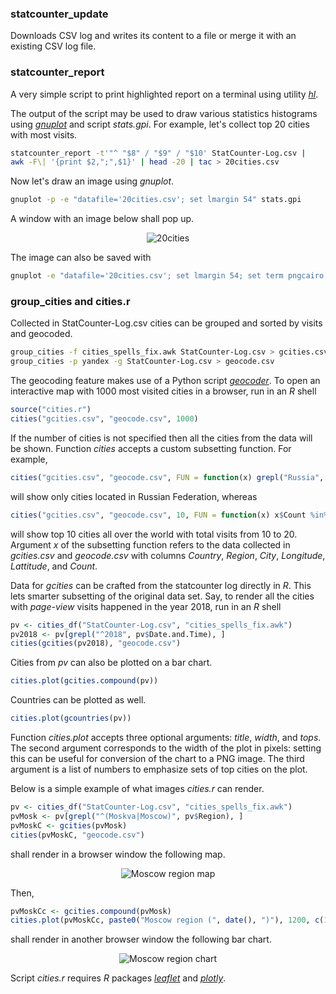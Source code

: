 ### statcounter_update

Downloads CSV log and writes its content to a file or merge it with an existing
CSV log file.

### statcounter_report

A very simple script to print highlighted report on a terminal using utility
[*hl*](http://sourceforge.net/projects/hlterm/).

The output of the script may be used to draw various statistics histograms using
[*gnuplot*](http://www.gnuplot.info/) and script *stats.gpi*. For example, let's
collect top 20 cities with most visits.

```sh
statcounter_report -t'"^ "$8" / "$9" / "$10' StatCounter-Log.csv |
awk -F\| '{print $2,";",$1}' | head -20 | tac > 20cities.csv
```

Now let's draw an image using *gnuplot*.

```sh
gnuplot -p -e "datafile='20cities.csv'; set lmargin 54" stats.gpi
```

A window with an image below shall pop up.

<p align="center">
  <img src="../images/images/20cities.png?raw=true" alt="20cities"/>
</p>

The image can also be saved with

```sh
gnuplot -e "datafile='20cities.csv'; set lmargin 54; set term pngcairo size 1200,700; set output '20cities.png'" stats.gpi
```

### group_cities and cities.r

Collected in StatCounter-Log.csv cities can be grouped and sorted by visits and
geocoded.

```sh
group_cities -f cities_spells_fix.awk StatCounter-Log.csv > gcities.csv
group_cities -p yandex -g StatCounter-Log.csv > geocode.csv
```

The geocoding feature makes use of a Python script
[*geocoder*](https://github.com/DenisCarriere/geocoder). To open an interactive
map with 1000 most visited cities in a browser, run in an *R* shell

```r
source("cities.r")
cities("gcities.csv", "geocode.csv", 1000)
```

If the number of cities is not specified then all the cities from the data will
be shown. Function *cities* accepts a custom subsetting function. For example,

```r
cities("gcities.csv", "geocode.csv", FUN = function(x) grepl("Russia", x$Country))
```

will show only cities located in Russian Federation, whereas

```r
cities("gcities.csv", "geocode.csv", 10, FUN = function(x) x$Count %in% 10:20)
```

will show top 10 cities all over the world with total visits from 10 to 20.
Argument *x* of the subsetting function refers to the data collected in
*gcities.csv* and *geocode.csv* with columns *Country*, *Region*, *City*,
*Longitude*, *Lattitude*, and *Count*.

Data for *gcities* can be crafted from the statcounter log directly in *R*. This
lets smarter subsetting of the original data set. Say, to render all the
cities with *page-view* visits happened in the year 2018, run in an *R* shell

```r
pv <- cities_df("StatCounter-Log.csv", "cities_spells_fix.awk")
pv2018 <- pv[grepl("^2018", pv$Date.and.Time), ]
cities(gcities(pv2018), "geocode.csv")
```

Cities from *pv* can also be plotted on a bar chart.

```r
cities.plot(gcities.compound(pv))
```

Countries can be plotted as well.

```r
cities.plot(gcountries(pv))
```

Function *cities.plot* accepts three optional arguments: *title*, *width*, and
*tops*. The second argument corresponds to the width of the plot in pixels:
setting this can be useful for conversion of the chart to a PNG image. The third
argument is a list of numbers to emphasize sets of top cities on the plot.

Below is a simple example of what images *cities.r* can render.

```r
pv <- cities_df("StatCounter-Log.csv", "cities_spells_fix.awk")
pvMosk <- pv[grepl("^(Moskva|Moscow)", pv$Region), ]
pvMoskC <- gcities(pvMosk)
cities(pvMoskC, "geocode.csv")
```

shall render in a browser window the following map.

<p align="center">
  <img src="../images/images/pvMoskC-map.png?raw=true" alt="Moscow region map"/>
</p>

Then,

```r
pvMoskCc <- gcities.compound(pvMosk)
cities.plot(pvMoskCc, paste0("Moscow region (", date(), ")"), 1200, c(10, 40, NA))
```

shall render in another browser window the following bar chart.

<p align="center">
  <img src="../images/images/pvMoskCc-chart.png?raw=true" alt="Moscow region chart"/>
</p>

Script *cities.r* requires *R* packages
[*leaflet*](https://rstudio.github.io/leaflet/) and
[*plotly*](https://plot.ly/r/).

